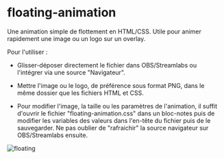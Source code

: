 # floating-animation
Une animation simple de flottement en HTML/CSS. Utile pour animer rapidement une image ou un logo sur un overlay.

Pour l'utiliser :

- Glisser-déposer directement le fichier dans OBS/Streamlabs ou l'intégrer via une source "Navigateur".

- Mettre l'image ou le logo, de préférence sous format PNG, dans le même dossier que les fichiers HTML et CSS.

- Pour modifier l'image, la taille ou les paramètres de l'animation, il suffit d'ouvrir le fichier "floating-animation.css" dans un bloc-notes puis de modifier les variables des valeurs dans l'en-tête du fichier puis de le sauvegarder. Ne pas oublier de "rafraichir" la source navigateur sur OBS/Streamlabs ensuite.


![floating](https://user-images.githubusercontent.com/91347360/170269478-3adad6bf-3441-4c65-bf5c-5b0989f1c320.gif)
